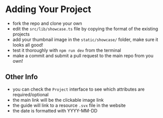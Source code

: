 # Adding Your Project

- fork the repo and clone your own
- edit the `src/lib/showcase.ts` file by copying the format of the existing projects
- add your thumbnail image in the `static/showcase/` folder, make sure it looks all good!
- test it thoroughly with `npm run dev` from the terminal
- make a commit and submit a pull request to the main repo from you own!

## Other Info

- you can check the `Project` interface to see which attributes are required/optional
- the main link will be the clickable image link
- the guide will link to a resource `.svx` file in the website
- the date is formatted with YYYY-MM-DD
